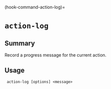 (hook-command-action-log)=
# `action-log`

## Summary
Record a progress message for the current action.

## Usage
``` action-log [options] <message>```